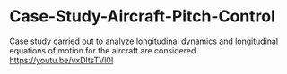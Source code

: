 # Case-Study-Aircraft-Pitch-Control
Case study carried out to analyze longitudinal dynamics and longitudinal equations of motion for the aircraft are considered.
https://youtu.be/vxDltsTVl0I

